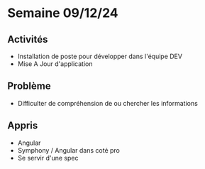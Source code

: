 # Semaine 09/12/24

## Activités
- Installation de poste pour développer dans l'équipe DEV
- Mise A Jour d'application

## Problème 
- Difficulter de compréhension de ou chercher les informations 

## Appris
- Angular 
- Symphony / Angular dans coté pro
- Se servir d'une spec
